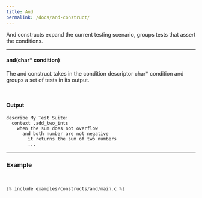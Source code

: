 ```yaml
---
title: And
permalink: /docs/and-construct/
---
```


And constructs expand the current testing scenario, groups tests that assert the conditions.

---

#### and(char* condition)

The <span class="badge badge-info">and</span> construct takes in the condition descriptor <span class="badge badge-info">char* condition</span> and groups a set of tests in its output.

<br />

#### Output

```
describe My Test Suite:
  context .add_two_ints
    when the sum does not overflow
      and both number are not negative
        it returns the sum of two numbers
        ...
```

---

### Example

<br />

```c
{% include examples/constructs/and/main.c %}
```